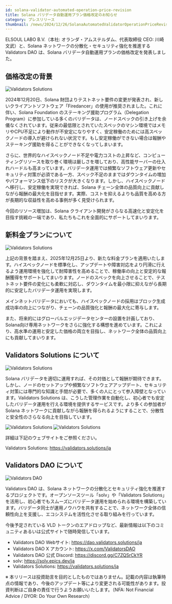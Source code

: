 ```yaml
---
id: solana-validator-automated-operation-price-revision
title: Solana バリデータ自動運用プラン価格改定のお知らせ
category: プレスリリース
thumbnail: /news/2024/12/26/SolanaAutomatedValidatorOperationPriceRevisionJA.jpg
---
```


ELSOUL LABO B.V.（本社: オランダ・アムステルダム、代表取締役 CEO: 川崎文武）と、Solana ネットワークの分散化・セキュリティ強化を推進する Validators DAO は、Solana バリデータ自動運用プランの価格改定を発表しました。

## 価格改定の背景

![Validators Solutions](/news/2024/12/26/UpdateFromSolana.jpg)

2024年12月20日、Solana 財団よりテストネット要件の変更が発表され、新しいクライアントソフトウェア「Firedancer」の使用が推奨されました。これに伴い、Solana Foundation のステーキング援助プログラム（Delegation Program）に参加している多くのバリデータは、ノードスペックの引き上げを余儀なくされています。従来の最低限とされていたスペックのマシン環境ではメモリやCPU不足により動作が不安定になりやすく、安定稼働のためには高スペックノードの導入が避けられない状況です。もし安定稼働ができない場合は報酬やステーキング援助を得ることができなくなってしまいます。

さらに、世界的なハイスペックノード不足や電力コストの上昇など、コンピューティングリソースを取り巻く環境は厳しさを増しており、高性能サーバーの仕入れハードルも高まっています。バリデータ運用では頻繁なソフトウェア更新やセキュリティ対策が必須である一方、スペック不足のままではダウンタイムの増加やパフォーマンス低下のリスクが大きくなります。しかし、ハイスペックノードへ移行し、安定稼働を実現できれば、Solana チェーン全体の品質向上に貢献しながら報酬の最大化を目指せます。実際、コストを抑えるよりも品質を高める方が長期的な収益性を高める事例が多く見受けられます。

今回のリソース増加は、Solana クライアント開発がさらなる高速化と安定化を目指す挑戦の一端であり、私たちもこれを全面的にサポートしてまいります。

## 新料金プランについて

![Validators Solutions](/news/2024/12/26/ValidatorsSolutionsPriceListJA.jpg)

上記の背景を踏まえ、2025年12月25日より、新たな料金プランを適用いたします。ハイスペックノードを標準化し、アップデートや障害対応をより円滑に行えるよう運用環境を強化して耐障害性を高めることで、稼働率の向上と安定的な報酬獲得をサポートしてまいります。ノードのスペックを向上させることで、テストネット要件の変化にも柔軟に対応し、ダウンタイムを最小限に抑えながら長期的に安定したバリデータ運用を実現します。

メインネットバリデータにおいても、ハイスペックノードの採用はブロック生成成功率の向上につながり、チェーンの品質強化と報酬の最大化に寄与します。

また、将来的にはグローバルエッジデータセンターの設置を計画しており、Solana向け専用ネットワークをさらに強化する構想を進めています。これにより、高水準の運用と安定した価格の両立を目指し、ネットワーク全体の品質向上にも貢献してまいります。

## Validators Solutions について

![Validators Solutions](/news/2024/12/26/ValidatorsSolutions.jpg)

Solana バリデータを適切に運用すれば、その対価として報酬が期待できます。しかし、ノードのセットアップや頻繁なソフトウェアアップデート、セキュリティ対策には専門的な知識と手間が必要で、多くの人にとって参入障壁となっています。Validators Solutions は、こうした管理作業を自動化し、初心者でも安定したバリデータ運用を行える環境を提供するサービスです。より多くの参加者が Solana ネットワークに貢献しながら報酬を得られるようにすることで、分散性と安全性のさらなる向上を目指しています。

![Validators Solutions](/news/2024/12/26/WhatIsValidatorJA.jpg)
![Validators Solutions](/news/2024/12/26/HowToStartEarningJA.jpg)

詳細は下記のウェブサイトをご参照ください。

Validators Solutions: https://validators.solutions/ja

## Validators DAO について

![Validators DAO](/news/2024/12/25/ValidatorsDAO.jpg)

Validators DAO は、Solana ネットワークの分散化とセキュリティ強化を推進するプロジェクトです。オープンソースツール「solv」や「Validators Solutions」を活用し、初心者でもスムーズにバリデータ運用を始められる環境を構築しています。バリデータ同士が運用ノウハウを共有することで、ネットワーク全体の信頼性向上を支援し、エコシステムを活性化させる取り組みを行っています。

今後予定されている VLD トークンのエアドロップなど、最新情報は以下のコミュニティあるいは公式サイトで随時発信しています。

- Validators DAO Webサイト: https://dao.validators.solutions/ja
- Validators DAO X アカウント: https://x.com/ValidatorsDAO
- Validators DAO 公式 Discord: https://discord.gg/C7ZQSrCkYR
- solv: https://solv.epics.dev/ja
- Validators Solutions: https://validators.solutions/ja

※ 本リリースは投資助言を目的としたものではありません。記載の内容は執筆時点の情報であり、今後のアップデート等により変更される可能性があります。投資判断はご自身の責任で行うようお願いいたします。（NFA: Not Financial Advice / DYOR: Do Your Own Research）
